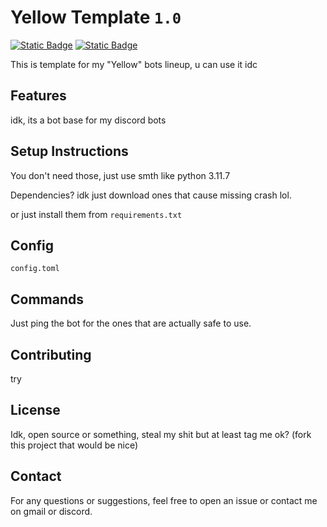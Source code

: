 # Yellow Template `1.0`

[![Static Badge](https://img.shields.io/badge/Yellow_Template-1.0-yellow)](https://github.com/KRWCLASSIC/YellowTemplate)
[![Static Badge](https://img.shields.io/badge/Maintainer-KRWCLASSIC-green)](https://github.com/KRWCLASSIC)

This is template for my "Yellow" bots lineup, u can use it idc

## Features

idk, its a bot base for my discord bots

## Setup Instructions

You don't need those, just use smth like python 3.11.7

Dependencies? idk just download ones that cause missing crash lol.

or just install them from `requirements.txt`

## Config

`config.toml`

## Commands

Just ping the bot for the ones that are actually safe to use.

## Contributing

try

## License

Idk, open source or something, steal my shit but at least tag me ok? (fork this project that would be nice)

## Contact

For any questions or suggestions, feel free to open an issue or contact me on gmail or discord.
